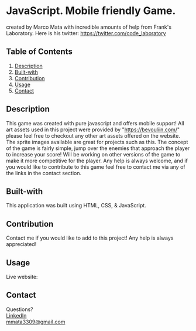 # JavaScript. Mobile friendly Game.
created by Marco Mata with incredible amounts of help from Frank's Laboratory.
Here is his twitter: https://twitter.com/code_laboratory

## Table of Contents
1. [Description](#description)
2. [Built-with](#built-with)
3. [Contribution](#contribution)
4. [Usage](#usage)
5. [Contact](#contact)

## Description
This game was created with pure javascript and offers mobile support! All art assets used in this project were provided by "https://bevouliin.com/" please feel free to checkout any other art assets offered on the website. The sprite images available are great for projects such as this. The concept of the game is fairly simple, jump over the enemies that approach the player to increase your score! Will be working on other versions of the game to make it more competitive for the player. Any help is always welcome, and if you would like to contribute to this game feel free to contact me via any of the links in the contact section.

## Built-with
This application was built using HTML, CSS, & JavaScript.

## Contribution
Contact me if you would like to add to this project! Any help is always appreciated!

## Usage
Live website:

## Contact
Questions? <br /> 
<a href="https://www.linkedin.com/in/marco-mata-8165bb175/">LinkedIn</a><br />
mmata3309@gmail.com